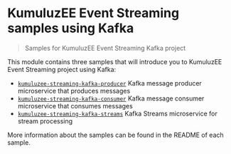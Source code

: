 # KumuluzEE Event Streaming samples using Kafka

> Samples for KumuluzEE Event Streaming Kafka project

This module contains three samples that will introduce you to KumuluzEE
Event Streaming project using Kafka:

- [`kumuluzee-streaming-kafka-producer`](https://github.com/kumuluz/kumuluzee-samples/tree/master/kumuluzee-streaming-kafka/kumuluzee-streaming-kafka-producer) Kafka message producer microservice that produces messages
- [`kumuluzee-streaming-kafka-consumer`](https://github.com/kumuluz/kumuluzee-samples/tree/master/kumuluzee-streaming-kafka/kumuluzee-streaming-kafka-consumer) Kafka message consumer microservice that consumes messages
- [`kumuluzee-streaming-kafka-streams`](https://github.com/kumuluz/kumuluzee-samples/tree/master/kumuluzee-streaming-kafka/kumuluzee-streaming-kafka-streams) Kafka Streams microservice for stream processing

More information about the samples can be found in the README of each sample.
